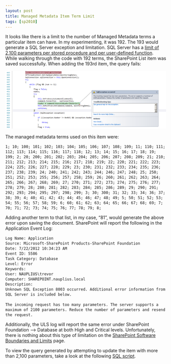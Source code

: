 ```yaml
---
layout: post
title: Managed Metadata Item Term Limit
tags: [sp2010]
---
```


It looks like there is a limit to the number of Managed Metadata terms a particular item can have.  In my experimenting, it was 192.  The 193 would generate a SQL Server exception and limitation.  SQL Server has a [limit of 2,100 parameters per stored procedure and per user-defined function](http://msdn.microsoft.com/en-us/library/ms143432.aspx).  While walking through the code with 192 terms, the SharePoint List item was saved successfully.  When adding the 193rd item, the query fails:

![Capture5](/assets/images/2012/07/Capture5.png)

The managed metadata terms used on this item were:

```text
1; 10; 100; 101; 102; 103; 104; 105; 106; 107; 108; 109; 11; 110; 111; 112; 113; 114; 115; 116; 117; 118; 12; 13; 14; 15; 16; 17; 18; 19; 199; 2; 20; 200; 201; 202; 203; 204; 205; 206; 207; 208; 209; 21; 210; 211; 212; 213; 214; 215; 216; 217; 218; 219; 22; 220; 221; 222; 223; 224; 225; 226; 227; 228; 229; 23; 230; 231; 232; 233; 234; 235; 236; 237; 238; 239; 24; 240; 241; 242; 243; 244; 246; 247; 248; 25; 250; 251; 252; 253; 255; 256; 257; 258; 259; 26; 260; 261; 262; 263; 264; 265; 266; 267; 268; 269; 27; 270; 271; 272; 273; 274; 275; 276; 277; 278; 279; 28; 280; 281; 282; 283; 284; 285; 286; 289; 29; 290; 291; 292; 293; 294; 295; 297; 298; 299; 3; 30; 300; 31; 32; 33; 34; 36; 37; 38; 39; 4; 40; 41; 42; 43; 44; 45; 46; 47; 48; 49; 5; 50; 51; 52; 53; 54; 55; 56; 57; 58; 59; 6; 60; 61; 62; 63; 64; 65; 66; 67; 68; 69; 7; 70; 71; 72; 73; 74; 75; 76; 77; 78; 79; 8;
```

Adding another term to that list, in my case, “81”, would generate the above error upon saving the document.  SharePoint will report the following in the Application Event Log:

```text
Log Name: Application
Source: Microsoft-SharePoint Products-SharePoint Foundation
Date: 7/22/2012 10:34:23 AM
Event ID: 5586
Task Category: Database
Level: Error
Keywords:
User: NAUPLIUS\trevor
Computer: SHAREPOINT.nauplius.local
Description:
Unknown SQL Exception 8003 occurred. Additional error information from SQL Server is included below.

The incoming request has too many parameters. The server supports a maximum of 2100 parameters. Reduce the number of parameters and resend the request.
```

Additionally, the ULS log will report the same error under SharePoint Foundation –> Database at both High and Critical levels.  Unfortunately, there is nothing about this type of limitation on the [SharePoint Software Boundaries and Limits](http://technet.microsoft.com/en-us/library/cc262787.aspx) page.

To view the query generated by attempting to update the item with more than 2,100 parameters, take a look at the following [SQL script](http://sdrv.ms/Nqe8Pl).